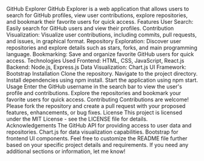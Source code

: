 GitHub Explorer
GitHub Explorer is a web application that allows users to search for GitHub profiles, view user contributions, explore repositories, and bookmark their favorite users for quick access.
Features
User Search: Easily search for GitHub users and view their profiles.
Contribution Visualization: Visualize user contributions, including commits, pull requests, and issues, in graphical format.
Repository Exploration: Discover user repositories and explore details such as stars, forks, and main programming language.
Bookmarking: Save and organize favorite GitHub users for quick access.
Technologies Used
Frontend: HTML, CSS, JavaScript, React.js
Backend: Node.js, Express.js
Data Visualization: Chart.js
UI Framework: Bootstrap
Installation
Clone the repository.
Navigate to the project directory.
Install dependencies using npm install.
Start the application using npm start.
Usage
Enter the GitHub username in the search bar to view the user's profile and contributions.
Explore the repositories and bookmark your favorite users for quick access.
Contributing
Contributions are welcome! Please fork the repository and create a pull request with your proposed features, enhancements, or bug fixes.
License
This project is licensed under the MIT License - see the LICENSE file for details.
Acknowledgements
The GitHub API for providing access to user data and repositories.
Chart.js for data visualization capabilities.
Bootstrap for frontend UI components.
Feel free to customize the README file further based on your specific project details and requirements. If you need any additional sections or information, let me know!

